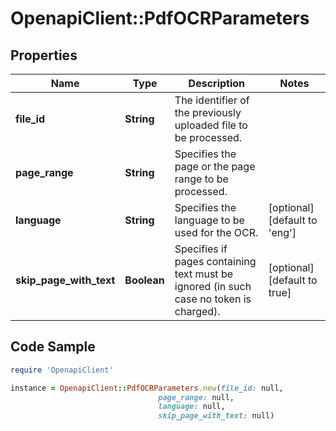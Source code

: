 # OpenapiClient::PdfOCRParameters

## Properties

Name | Type | Description | Notes
------------ | ------------- | ------------- | -------------
**file_id** | **String** | The identifier of the previously uploaded file to be processed. | 
**page_range** | **String** | Specifies the page or the page range to be processed. | 
**language** | **String** | Specifies the language to be used for the OCR. | [optional] [default to &#39;eng&#39;]
**skip_page_with_text** | **Boolean** | Specifies if pages containing text must be ignored (in such case no token is charged). | [optional] [default to true]

## Code Sample

```ruby
require 'OpenapiClient'

instance = OpenapiClient::PdfOCRParameters.new(file_id: null,
                                 page_range: null,
                                 language: null,
                                 skip_page_with_text: null)
```


